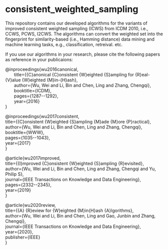 # consistent_weighted_sampling

This repository contains our developed algorithms for the variants of improved consistent weighted sampling (ICWS) from ICDM 2010, i.e., CCWS, PCWS, I2CWS.
The algorithms can convert the weighted set into the fingerprint for similarity-based (i.e., Hamming distance) data mining and machine learning tasks, e.g., classification, retreival. etc. 

If you use our algorithms in your research, please cite the following papers as reference in your publicaions:

@inproceedings{wu2016canonical,  
&emsp;&emsp;title={{C}anonical {C}onsistent {W}eighted {S}ampling for {R}eal-{V}alue {W}eighted {M}in-{H}ash},  
&emsp;&emsp;author={Wu, Wei and Li, Bin and Chen, Ling and Zhang, Chengqi},  
&emsp;&emsp;booktitle={ICDM},  
&emsp;&emsp;pages={1287--1292},  
&emsp;&emsp;year={2016}  
}  

@inproceedings{wu2017consistent,  
    title={{C}onsistent {W}eighted {S}ampling {M}ade {M}ore {P}ractical},  
    author={Wu, Wei and Li, Bin and Chen, Ling and Zhang, Chengqi},  
    booktitle={WWW},  
    pages={1035--1043},  
    year={2017}  
}  

@article{wu2017improved,  
    title={{I}mproved {C}onsistent {W}eighted {S}ampling {R}evisited},  
    author={Wu, Wei and Li, Bin and Chen, Ling and Zhang, Chengqi and Yu, Philip S},  
    journal={IEEE Transactions on Knowledge and Data Engineering},  
    pages={2332--2345},  
    year={2019}  
}  

@article{wu2020review,  
    title={{A} {R}eview for {W}eighted {M}in{H}ash {A}lgorithms},  
    author={Wu, Wei and Li, Bin and Chen, Ling and Gao, Junbin and Zhang, Chengqi},  
    journal={IEEE Transactions on Knowledge and Data Engineering},  
    year={2020},  
    publisher={IEEE}  
}
